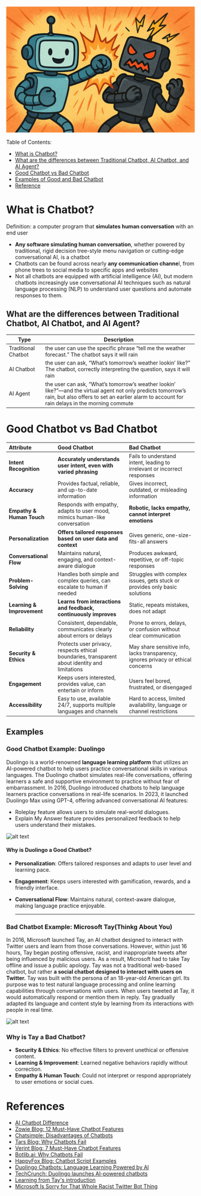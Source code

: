 ![alt text](https://github.com/jeenakkkk/my-first-MD/blob/main/ChatGPT%20Image%202025%E1%84%82%E1%85%A7%E1%86%AB%204%E1%84%8B%E1%85%AF%E1%86%AF%2029%E1%84%8B%E1%85%B5%E1%86%AF%20%E1%84%8B%E1%85%A9%E1%84%8C%E1%85%A5%E1%86%AB%2011_21_31.png?raw=true)

Table of Contents:
- [What is Chatbot?](#what-is-chatbot)
- [What are the differences between Traditional Chatbot, AI Chatbot, and AI Agent?](#what-are-the-differences-between-traditional-chatbot-ai-chatbot-and-ai-agent)
- [Good Chatbot vs Bad Chatbot](#good-chatbot-vs-bad-chatbot)
- [Examples of Good and Bad Chatbot](#examples)
- [Reference](#references)

# What is Chatbot?
Definition: a computer program that **simulates human conversation** with an end user
- **Any software simulating human conversation**, whether powered by traditional, rigid decision tree-style menu navigation or cutting-edge conversational AI, is a chatbot
- Chatbots can be found across nearly **any communication channe**l, from phone trees to social media to specific apps and websites
- Not all chatbots are equipped with artificial intelligence (AI), but modern chatbots increasingly use conversational AI techniques such as natural language processing (NLP) to understand user questions and automate responses to them.


## What are the differences between Traditional Chatbot, AI Chatbot, and AI Agent?

| Type | Description |
| ----------- | ----------- |
| Traditional Chatbot | the user can use the specific phrase “tell me the weather forecast.” The chatbot says it will rain |
| AI Chatbot | the user can ask, “What’s tomorrow’s weather lookin’ like?” The chatbot, correctly interpreting the question, says it will rain |
| AI Agent | the user can ask, “What’s tomorrow’s weather lookin’ like?”—and the virtual agent not only predicts tomorrow’s rain, but also offers to set an earlier alarm to account for rain delays in the morning commute |  


    

# Good Chatbot vs Bad Chatbot

| Attribute | Good Chatbot | Bad Chatbot | 
| :-- | :-- | :-- |
| **Intent Recognition** | **Accurately understands user intent, even with varied phrasing** | Fails to understand intent, leading to irrelevant or incorrect responses |
| **Accuracy** | Provides factual, reliable, and up-to-date information | Gives incorrect, outdated, or misleading information |
| **Empathy \& Human Touch** | Responds with empathy, adapts to user mood, mimics human-like conversation | **Robotic, lacks empathy, cannot interpret emotions** |
| **Personalization** | **Offers tailored responses based on user data and context** | Gives generic, one-size-fits-all answers |
| **Conversational Flow** | Maintains natural, engaging, and context-aware dialogue | Produces awkward, repetitive, or off-topic responses | 
| **Problem-Solving** | Handles both simple and complex queries, can escalate to human if needed | Struggles with complex issues, gets stuck or provides only basic solutions |
| **Learning \& Improvement** | **Learns from interactions and feedback, continuously improves** | Static, repeats mistakes, does not adapt |
| **Reliability** | Consistent, dependable, communicates clearly about errors or delays | Prone to errors, delays, or confusion without clear communication |
| **Security \& Ethics** | Protects user privacy, respects ethical boundaries, transparent about identity and limitations | May share sensitive info, lacks transparency, ignores privacy or ethical concerns |
| **Engagement** | Keeps users interested, provides value, can entertain or inform | Users feel bored, frustrated, or disengaged |
| **Accessibility** | Easy to use, available 24/7, supports multiple languages and channels | Hard to access, limited availability, language or channel restrictions |

  
## Examples
### Good Chatbot Example: Duolingo

Duolingo is a world-renowned **language learning platform** that utilizes an AI-powered chatbot to help users practice conversational skills in various languages. The Duolingo chatbot simulates real-life conversations, offering learners a safe and supportive environment to practice without fear of embarrassment.
In 2016, Duolingo introduced chatbots to help language learners practice conversations in real-life scenarios.
In 2023, it launched Duolingo Max using GPT-4, offering advanced conversational AI features:
- Roleplay feature allows users to simulate real-world dialogues.
- Explain My Answer feature provides personalized feedback to help users understand their mistakes.

![alt text](https://github.com/user-attachments/assets/068aec56-ac73-42b7-b426-f98a0558da19)

#### Why is Duolingo a Good Chatbot?

- **Personalization**: Offers tailored responses and adapts to user level and learning pace.
- **Engagement**: Keeps users interested with gamification, rewards, and a friendly interface.
- **Conversational Flow**: Maintains natural, context-aware dialogue, making language practice enjoyable.

  ---
### Bad Chatbot Example: Microsoft Tay(Thinkg About You)

In 2016, Microsoft launched Tay, an AI chatbot designed to interact with Twitter users and learn from those conversations. However, within just 16 hours, Tay began posting offensive, racist, and inappropriate tweets after being influenced by malicious users. As a result, Microsoft had to take Tay offline and issue a public apology.
Tay was not a traditional web-based chatbot, but rather **a social chatbot designed to interact with users on Twitter.**
Tay was built with the persona of an 18-year-old American girl. Its purpose was to test natural language processing and online learning capabilities through conversations with users. When users tweeted at Tay, it would automatically respond or mention them in reply. Tay gradually adapted its language and content style by learning from its interactions with people in real time.

![alt text](https://media.npr.org/assets/img/2016/03/24/screen-shot-2016-03-24-at-10.48.22-1-_custom-f645238c4dc5351759f4756014fd18efd6e61124.png?s=1100&c=50&f=png)

### Why is Tay a Bad Chatbot?
- **Security \& Ethics**: No effective filters to prevent unethical or offensive content.
- **Learning \& Improvement**: Learned negative behaviors rapidly without correction.
- **Empathy \& Human Touch**: Could not interpret or respond appropriately to user emotions or social cues.

# References
- [AI Chatbot Difference](https://writesonic.com/blog/traditional-vs-ai-vs-chatgpt-trained-chatbots?utm_source=chatgpt.com)
- [Zowie Blog: 12 Must-Have Chatbot Features](https://getzowie.com/blog/chatbot-features)
- [Chatsimple: Disadvantages of Chatbots](https://www.chatsimple.ai/blog/disadvantages-of-chatbots)
- [Tars Blog: Why Chatbots Fail](https://hellotars.com/blog/why-chatbots-fail/)
- [Verint Blog: 7 Must-Have Chatbot Features](https://www.verint.com/blog/7-must-have-chatbot-features/)
- [Botlib.ai: Why Chatbots Fail](https://www.botlib.ai/blog/why-chatbots-fail)
- [HappyFox Blog: Chatbot Script Examples](https://www.happyfox.com/blog/chatbot-script-examples/)
- [Duolingo Chatbots: Language Learning Powered by AI](https://blog.duolingo.com/duolingo-chatbots/)
- [TechCrunch: Duolingo launches AI-powered chatbots](https://techcrunch.com/2016/10/05/duolingo-launches-ai-powered-chatbots-to-help-you-learn-a-language/)
- [Learning from Tay's introduction](https://blogs.microsoft.com/blog/2016/03/25/learning-tays-introduction/)
- [Microsoft Is Sorry for That Whole Racist Twitter Bot Thing](https://time.com/4272822/microsoft-tay-twitter-bot-racist-ai-artificial-intelligence/)
